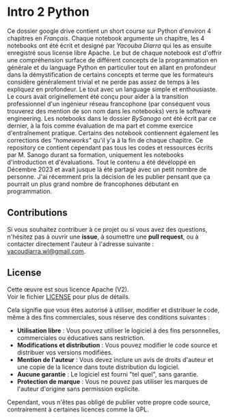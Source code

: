 # Intro 2 Python

Ce dossier google drive contient un short course sur Python d'environ 4 chapitres en *Français*. Chaque notebook argumente un chapitre, les 4 notebooks ont été écrit et designé par *Yacouba Diarra* qui les as ensuite enregistré sous license libre Apache. 
Le but de chaque notebook est d'offrir une compréhension surface de différent concepts de la programmation en générale et du language Python en particulier tout en allant en profondeur dans la démystification de certains concepts et terme que les formateurs considère généralement trivial et ne perde pas assez de temps à les expliquez en profondeur. Le tout avec un language simple et enthousiaste.
Le cours avait originellement été conçu pour aider à la transition professionnel d'un ingénieur réseau francophone (par conséquent vous trouverez des mention de son nom dans les notebooks) vers le software engineering.
Les notebooks dans le dossier *BySanogo* ont été écrit par ce dernier, à la fois comme évaluation de ma part et comme exercice d'entraînement pratique. Certains des notebook contiennent également les corrections des *"homeworks"* qu'il y'a à la fin de chaque chapitre. Ce repository ce contient cependant pas tous les codes et ressources écrits par M. Sanogo durant sa formation, uniquement les notebooks d'introduction et d'évaluations.
Tout le contenu a été dévéloppé en Décembre 2023 et avait jusque là été partagé avec un petit nombre de personne. J'ai récemment pris la décision de les publier pensant que ça pourrait un plus grand nombre de francophones débutant en programmation.

## Contributions

Si vous souhaitez contribuer à ce projet ou si vous avez des questions, n'hésitez pas à ouvrir une **issue**, à soumettre une **pull request**, ou à contacter directement l'auteur à l'adresse suivante : [yacoudiarra.wl@gmail.com](mailto:yacoudiarra.wl@gmail.com).

## License

Cette œuvre est sous licence Apache (V2).  
Voir le fichier [LICENSE](LICENSE) pour plus de détails.  

Cela signifie que vous êtes autorisé à utiliser, modifier et distribuer le code, même à des fins commerciales, sous réserve des conditions suivantes :  

- **Utilisation libre** : Vous pouvez utiliser le logiciel à des fins personnelles, commerciales ou éducatives sans restriction.  
- **Modifications et distribution** : Vous pouvez modifier le code source et distribuer vos versions modifiées.  
- **Mention de l'auteur** : Vous devez inclure un avis de droits d'auteur et une copie de la licence dans toute distribution du logiciel.  
- **Aucune garantie** : Le logiciel est fourni "tel quel", sans garantie.  
- **Protection de marque** : Vous ne pouvez pas utiliser les marques de l'auteur d'origine sans permission explicite.  

Cependant, vous n'êtes pas obligé de publier votre propre code source, contrairement à certaines licences comme la GPL.
